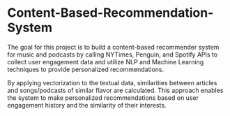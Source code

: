 # Content-Based-Recommendation-System
The goal for this project is to build a content-based recommender system for music and podcasts by calling NYTimes, Penguin, and Spotify APIs to collect user engagement data and utilize NLP and Machine Learning techniques to provide personalized recommendations.

By applying vectorization to the textual data, similarities between articles and songs/podcasts of similar flavor are calculated. This approach enables the system to make personalized recommendations based on user engagement history and the similarity of their interests.
